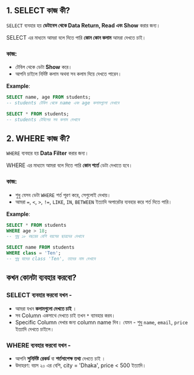 
## **1. SELECT কাজ কী?**

`SELECT` ব্যবহার হয় **ডেটাবেস থেকে Data Return, Read এবং Show** করার জন্য।

SELECT এর মাধ্যমে আমরা বলে দিতে পারি **কোন কোন কলাম** আমরা দেখতে চাই।

### কাজ:

- টেবিল থেকে ডেটা **Show** করে।
- আপনি চাইলে নির্দিষ্ট কলাম অথবা সব কলাম  দিয়ে দেখতে পারেন।


**Example**:
```sql
SELECT name, age FROM students;
-- students টেবিল থেকে name এবং age কলামগুলো দেখাবে

SELECT * FROM students;
-- students টেবিলের সব কলাম দেখাবে
```


## **2. WHERE কাজ কী?**

`WHERE` ব্যবহার হয় **Data Filter** করার জন্য।

WHERE এর মাধ্যমে আমরা বলে দিতে পারি **কোন শর্তে** ডেটা দেখাতে হবে।

### কাজ:

- শুধু যেসব ডেটা `WHERE` শর্ত পূরণ করে, সেগুলোই দেখায়।
- আমরা  `=`, `<`, `>`, `!=`, `LIKE`, `IN`, `BETWEEN` ইত্যাদি অপারেটর ব্যবহার করে শর্ত দিতে পারি।


**Example**:
```sql
SELECT * FROM students
WHERE age > 18;
-- শুধু ১৮ বছরের বেশি বয়সের ছাত্রদের দেখাবে

SELECT name FROM students 
WHERE class = 'Ten';
-- শুধু যাদের class 'Ten', তাদের নাম দেখাবে
```


## কখন কোনটা ব্যবহার করবো?

### SELECT ব্যবহার করবো যখন  -

- আমরা যখন **কলামগুলো দেখতে চাই** ।
- সব Column একসাথে দেখতে চাই তখন `*`  ব্যাবহার করব।
- Specific Column দেখার জন্য column name দিব।  যেমন - শুধু `name`, `email`, `price` ইত্যাদি দেখতে চাইলে।

### WHERE ব্যবহার করবো যখন -

- আপনি **সুনির্দিষ্ট রেকর্ড** বা **শর্তসাপেক্ষ তথ্য** দেখতে চাই ।
- উদাহরণ: বয়স ২০ এর বেশি, city = 'Dhaka', price < 500 ইত্যাদি।
